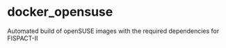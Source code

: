 # docker_opensuse
Automated build of openSUSE images with the required dependencies for FISPACT-II 
